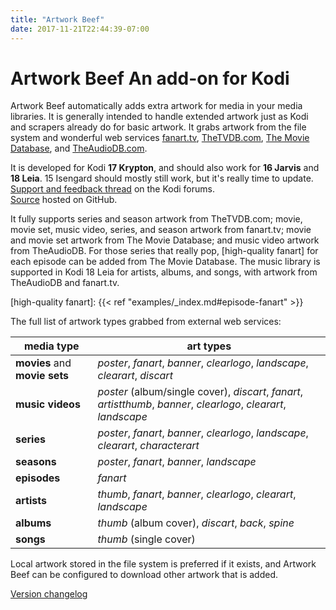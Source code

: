 ```yaml
---
title: "Artwork Beef"
date: 2017-11-21T22:44:39-07:00
---
```


# Artwork Beef <span class="subtitle">An add-on for Kodi</span>

Artwork Beef automatically adds extra artwork for media in your media libraries. It is generally intended to
handle extended artwork just as Kodi and scrapers already do for basic artwork. It grabs artwork from
the file system and wonderful web services [fanart.tv], [TheTVDB.com], [The Movie Database], and [TheAudioDB.com].

[fanart.tv]: https://fanart.tv/
[TheTVDB.com]: http://thetvdb.com/
[The Movie Database]: https://www.themoviedb.org/
[TheAudioDB.com]: https://www.theaudiodb.com/

It is developed for Kodi **17 Krypton**, and should also work for **16 Jarvis** and **18 Leia**.
15 Isengard should mostly still work, but it's really time to update.  
[Support and feedback thread](https://forum.kodi.tv/showthread.php?tid=258886) on the Kodi forums.  
[Source](https://github.com/rmrector/script.artwork.beef) hosted on GitHub.

It fully supports series and season artwork from TheTVDB.com; movie, movie set, music video, series,
and season artwork from fanart.tv; movie and movie set artwork from The Movie Database;
and music video artwork from TheAudioDB.
For those series that really pop, [high-quality fanart] for each episode can be
added from The Movie Database.
The music library is supported in Kodi 18 Leia for artists, albums, and songs, with artwork
from TheAudioDB and fanart.tv.

[high-quality fanart]: {{< ref "examples/_index.md#episode-fanart" >}}

The full list of artwork types grabbed from external web services:

media type | art types
--- | ---
**movies** and **movie sets** | _poster_, _fanart_, _banner_, _clearlogo_, _landscape_, _clearart_, _discart_
**music videos** | _poster_ (album/single cover), _discart_, _fanart_, _artistthumb_, _banner_, _clearlogo_, _clearart_, _landscape_
**series** | _poster_, _fanart_, _banner_, _clearlogo_, _landscape_, _clearart_, _characterart_
**seasons** | _poster_, _fanart_, _banner_, _landscape_
**episodes** | _fanart_
**artists** | _thumb_, _fanart_, _banner_, _clearlogo_, _clearart_, _landscape_
**albums** | _thumb_ (album cover), _discart_, _back_, _spine_
**songs** | _thumb_ (single cover)

Local artwork stored in the file system is preferred if it exists, and Artwork Beef can be configured
to download other artwork that is added.

[Version changelog](https://github.com/rmrector/script.artwork.beef/blob/master/changelog.txt)
